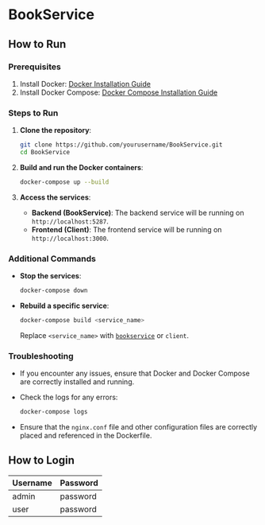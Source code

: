 # BookService

## How to Run

### Prerequisites

1. Install Docker: [Docker Installation Guide](https://docs.docker.com/get-docker/)
2. Install Docker Compose: [Docker Compose Installation Guide](https://docs.docker.com/compose/install/)

### Steps to Run

1. **Clone the repository**:

   ```sh
   git clone https://github.com/yourusername/BookService.git
   cd BookService
   ```

2. **Build and run the Docker containers**:

   ```sh
   docker-compose up --build
   ```

3. **Access the services**:
   - **Backend (BookService)**: The backend service will be running on `http://localhost:5287`.
   - **Frontend (Client)**: The frontend service will be running on `http://localhost:3000`.

### Additional Commands

- **Stop the services**:

  ```sh
  docker-compose down
  ```

- **Rebuild a specific service**:
  ```sh
  docker-compose build <service_name>
  ```
  Replace `<service_name>` with [`bookservice`](command:_github.copilot.openRelativePath?%5B%7B%22scheme%22%3A%22file%22%2C%22authority%22%3A%22%22%2C%22path%22%3A%22%2FUsers%2Fjimmy%2FBook%2Fbookservice%22%2C%22query%22%3A%22%22%2C%22fragment%22%3A%22%22%7D%2C%2206b4da52-daa7-4830-aaa8-437fbfe99ff5%22%5D "/Users/jimmy/Book/bookservice") or `client`.

### Troubleshooting

- If you encounter any issues, ensure that Docker and Docker Compose are correctly installed and running.
- Check the logs for any errors:

  ```sh
  docker-compose logs
  ```

- Ensure that the `nginx.conf` file and other configuration files are correctly placed and referenced in the Dockerfile.

## How to Login

| Username | Password |
| -------- | -------- |
| admin    | password |
| user     | password |
